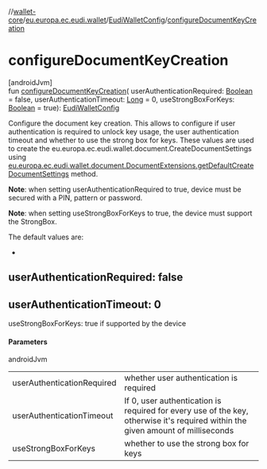 //[wallet-core](../../../index.md)/[eu.europa.ec.eudi.wallet](../index.md)/[EudiWalletConfig](index.md)/[configureDocumentKeyCreation](configure-document-key-creation.md)

# configureDocumentKeyCreation

[androidJvm]\
fun [configureDocumentKeyCreation](configure-document-key-creation.md)(
userAuthenticationRequired: [Boolean](https://kotlinlang.org/api/latest/jvm/stdlib/kotlin/-boolean/index.html) =
false,
userAuthenticationTimeout: [Long](https://kotlinlang.org/api/latest/jvm/stdlib/kotlin/-long/index.html) =
0,
useStrongBoxForKeys: [Boolean](https://kotlinlang.org/api/latest/jvm/stdlib/kotlin/-boolean/index.html) =
true): [EudiWalletConfig](index.md)

Configure the document key creation. This allows to configure if user authentication is required to
unlock key usage, the user authentication timeout and whether to use the strong box for keys. These
values are used to create the eu.europa.ec.eudi.wallet.document.CreateDocumentSettings
using [eu.europa.ec.eudi.wallet.document.DocumentExtensions.getDefaultCreateDocumentSettings](../../eu.europa.ec.eudi.wallet.document/-document-extensions/get-default-create-document-settings.md)
method.

**Note**: when setting userAuthenticationRequired to true, device must be secured with a PIN,
pattern or password.

**Note**: when setting useStrongBoxForKeys to true, the device must support the StrongBox.

The default values are:

-
userAuthenticationRequired: false
-
userAuthenticationTimeout: 0
-
useStrongBoxForKeys: true if supported by the device

#### Parameters

androidJvm

|                            |                                                                                                                                 |
|----------------------------|---------------------------------------------------------------------------------------------------------------------------------|
| userAuthenticationRequired | whether user authentication is required                                                                                         |
| userAuthenticationTimeout  | If 0, user authentication is required for every use of the key, otherwise it's required within the given amount of milliseconds |
| useStrongBoxForKeys        | whether to use the strong box for keys                                                                                          |

